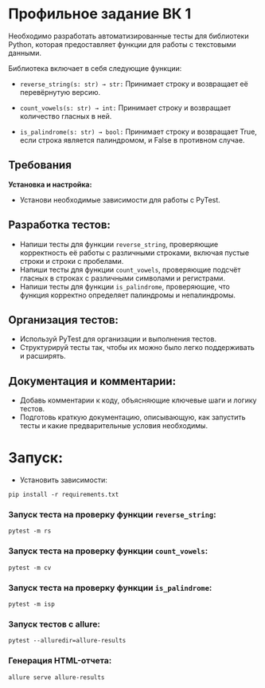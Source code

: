 # **Профильное задание ВК 1**

Необходимо разработать автоматизированные тесты для библиотеки Python, которая предоставляет функции для работы с текстовыми данными.

Библиотека включает в себя следующие функции:

- ```reverse_string(s: str) → str:``` Принимает строку и возвращает её перевёрнутую версию.

- ```count_vowels(s: str) → int:``` Принимает строку и возвращает количество гласных в ней.

- ```is_palindrome(s: str) → bool:``` Принимает строку и возвращает True, если строка является палиндромом, и False в противном случае.

## **Требования**

**Установка и настройка:**
- Установи необходимые зависимости для работы с PyTest.

## **Разработка тестов:**
- Напиши тесты для функции ```reverse_string```, проверяющие корректность её работы с различными строками, включая пустые строки и строки с пробелами.
- Напиши тесты для функции ```count_vowels```, проверяющие подсчёт гласных в строках с различными символами и регистрами.
- Напиши тесты для функции ```is_palindromе```, проверяющие, что функция корректно определяет палиндромы и непалиндромы.

## **Организация тестов:**
- Используй PyTest для организации и выполнения тестов.
- Структурируй тесты так, чтобы их можно было легко поддерживать и расширять.

## **Документация и комментарии:**
- Добавь комментарии к коду, объясняющие ключевые шаги и логику тестов.
- Подготовь краткую документацию, описывающую, как запустить тесты и какие предварительные условия необходимы.

# **Запуск**:
- Установить зависимости:
```
pip install -r requirements.txt
```

### Запуск теста на проверку функции ```reverse_string```:
```
pytest -m rs
```
### Запуск теста на проверку функции ```count_vowels```:
```
pytest -m cv
```
### Запуск теста на проверку функции ```is_palindromе```:
```
pytest -m isp
```

### Запуск тестов с allure:
```
pytest --alluredir=allure-results
```

### Генерация HTML-отчета:
```
allure serve allure-results
```

